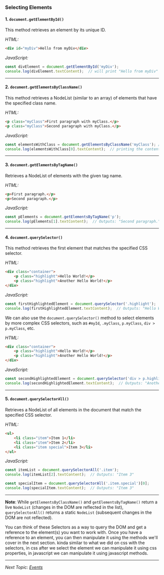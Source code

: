 ### **Selecting Elements**


#### 1. **`document.getElementById()`**

This method retrieves an element by its unique ID.

*HTML:*

```html
<div id="myDiv">Hello from myDiv</div>
```

*JavaScript:*

```javascript
const divElement = document.getElementById('myDiv');
console.log(divElement.textContent);  // will print "Hello from myDiv" to the console
```

---

#### 2. **`document.getElementsByClassName()`**

This method retrieves a NodeList (similar to an array) of elements that have the specified class name.

*HTML:*

```html
<p class="myClass">First paragraph with myClass.</p>
<p class="myClass">Second paragraph with myClass.</p>
```

*JavaScript:*

```javascript
const elementsWithClass = document.getElementsByClassName('myClass'); // Selects all elements with class "myClass"
console.log(elementsWithClass[0].textContent);  // printing the content of the first element
```

---

#### 3. **`document.getElementsByTagName()`**

Retrieves a NodeList of elements with the given tag name.

*HTML:*

```html
<p>First paragraph.</p>
<p>Second paragraph.</p>
```

*JavaScript:*

```javascript
const pElements = document.getElementsByTagName('p');
console.log(pElements[1].textContent);  // Outputs: "Second paragraph."
```

---

#### 4. **`document.querySelector()`**

This method retrieves the first element that matches the specified CSS selector.

*HTML:*

```html
<div class="container">
    <p class="highlight">Hello World!</p>
    <p class="highlight">Another Hello World!</p>
</div>
```

*JavaScript:*

```javascript
const firstHighlightedElement = document.querySelector('.highlight');
console.log(firstHighlightedElement.textContent);  // Outputs: "Hello World!"
```

We can also use the `document.querySelector()` method to select elements by more complex CSS selectors, such as `#myId`, `.myClass`, `p.myClass`, `div > p.myClass`, etc.

*HTML:*

```html
<div class="container">
    <p class="highlight">Hello World!</p>
    <p class="highlight">Another Hello World!</p>   
</div>
```

*JavaScript:*

```javascript
const secondHighlightedElement = document.querySelector('div > p.highlight');
console.log(secondHighlightedElement.textContent);  // Outputs: "Another Hello World!"
```

---

#### 5. **`document.querySelectorAll()`**

Retrieves a NodeList of all elements in the document that match the specified CSS selector.

*HTML:*

```html
<ul>
    <li class="item">Item 1</li>
    <li class="item">Item 2</li>
    <li class="item special">Item 3</li>
</ul>
```

*JavaScript:*

```javascript
const itemList = document.querySelectorAll('.item');
console.log(itemList[2].textContent);  // Outputs: "Item 3"

const specialItem = document.querySelectorAll('.item.special')[0];
console.log(specialItem.textContent);  // Outputs: "Item 3"
```

---

**Note**: While `getElementsByClassName()` and `getElementsByTagName()` return a live `NodeList` (changes in the DOM are reflected in the list), `querySelectorAll()` returns a static `NodeList` (subsequent changes in the DOM are not reflected).


You can think of these Selectors as a way to query the DOM and get a reference to the element(s) you want to work with. Once you have a reference to an element, you can then manipulate it using the methods we'll cover in the next section. kinda similar to what we did on css with the selectors, in css after we select the element we can manipulate it using css properties, in javascript we can manipulate it using javascript methods.

---

*Next Topic: [Events](./4.Events.md)*
